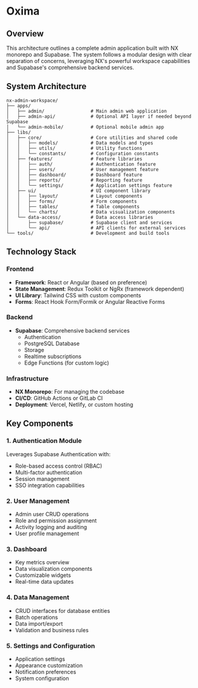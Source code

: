 # Oxima


## Overview

This architecture outlines a complete admin application built with NX monorepo and Supabase. The system follows a modular design with clear separation of concerns, leveraging NX's powerful workspace capabilities and Supabase's comprehensive backend services.

## System Architecture

```
nx-admin-workspace/
├── apps/
│   ├── admin/                 # Main admin web application
│   ├── admin-api/             # Optional API layer if needed beyond Supabase
│   └── admin-mobile/          # Optional mobile admin app
├── libs/
│   ├── core/                  # Core utilities and shared code
│   │   ├── models/            # Data models and types
│   │   ├── utils/             # Utility functions
│   │   └── constants/         # Configuration constants
│   ├── features/              # Feature libraries
│   │   ├── auth/              # Authentication feature
│   │   ├── users/             # User management feature
│   │   ├── dashboard/         # Dashboard feature
│   │   ├── reports/           # Reporting feature
│   │   └── settings/          # Application settings feature
│   ├── ui/                    # UI component library
│   │   ├── layout/            # Layout components
│   │   ├── forms/             # Form components
│   │   ├── tables/            # Table components
│   │   └── charts/            # Data visualization components
│   └── data-access/           # Data access libraries
│       ├── supabase/          # Supabase client and services
│       └── api/               # API clients for external services
└── tools/                     # Development and build tools
```

## Technology Stack

### Frontend
- **Framework**: React or Angular (based on preference)
- **State Management**: Redux Toolkit or NgRx (framework dependent)
- **UI Library**: Tailwind CSS with custom components
- **Forms**: React Hook Form/Formik or Angular Reactive Forms

### Backend
- **Supabase**: Comprehensive backend services
  - Authentication
  - PostgreSQL Database
  - Storage
  - Realtime subscriptions
  - Edge Functions (for custom logic)

### Infrastructure
- **NX Monorepo**: For managing the codebase
- **CI/CD**: GitHub Actions or GitLab CI
- **Deployment**: Vercel, Netlify, or custom hosting

## Key Components

### 1. Authentication Module

Leverages Supabase Authentication with:
- Role-based access control (RBAC)
- Multi-factor authentication
- Session management
- SSO integration capabilities

### 2. User Management

- Admin user CRUD operations
- Role and permission assignment
- Activity logging and auditing
- User profile management

### 3. Dashboard

- Key metrics overview
- Data visualization components
- Customizable widgets
- Real-time data updates

### 4. Data Management

- CRUD interfaces for database entities
- Batch operations
- Data import/export
- Validation and business rules

### 5. Settings and Configuration

- Application settings
- Appearance customization
- Notification preferences
- System configuration


